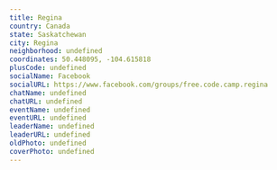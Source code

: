 ```yaml
---
title: Regina
country: Canada
state: Saskatchewan
city: Regina
neighborhood: undefined
coordinates: 50.448095, -104.615818
plusCode: undefined
socialName: Facebook
socialURL: https://www.facebook.com/groups/free.code.camp.regina
chatName: undefined
chatURL: undefined
eventName: undefined
eventURL: undefined
leaderName: undefined
leaderURL: undefined
oldPhoto: undefined
coverPhoto: undefined
---
```

